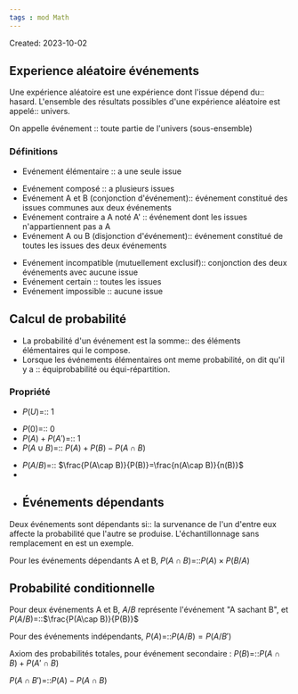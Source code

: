 ```yaml
---
tags : mod Math
---
```

Created: 2023-10-02

## Experience aléatoire événements  
Une expérience aléatoire est une expérience dont l'issue dépend du:: hasard.
L'ensemble des résultats possibles d'une expérience aléatoire est appelé:: univers.
<!--SR:!2023-10-16,3,270-->
On appelle événement :: toute partie de l'univers (sous-ensemble)

### Définitions
- Evénement élémentaire :: a une seule issue
<!--SR:!2023-10-16,3,270-->
- Evénement composé :: a plusieurs issues
- Evénement A et B (conjonction d'événement):: événement constitué des issues communes aux deux événements
- Evénement contraire a A noté A' :: événement dont les issues n'appartiennent pas a A
- Evénement A ou B (disjonction d'événement):: événement constitué de toutes les issues des deux événements
<!--SR:!2023-10-16,3,250-->
- Evénement incompatible (mutuellement exclusif):: conjonction des deux événements avec aucune issue
- Evénement certain :: toutes les issues
- Evénement impossible :: aucune issue

## Calcul de probabilité
- La probabilité d'un événement est la somme:: des éléments élémentaires qui le compose.
- Lorsque les événements élémentaires ont meme probabilité, on dit qu'il y a :: équiprobabilité ou équi-répartition.

### Propriété
- $P(U)$=:: 1 
<!--SR:!2023-10-16,3,270-->
- $P(0)$=:: 0
- $P(A)+P(A')$=:: 1 
- $P(A\cup B)$=:: $P(A)+P(B)-P(A\cap B)$
<!--SR:!2023-10-16,3,270-->
- $P(A/B)$=:: $\frac{P(A\cap B)}{P(B)}=\frac{n(A\cap B)}{n(B)}$
- 
- ## Événements dépendants
Deux événements sont dépendants si:: la survenance de l'un d'entre eux affecte la probabilité que l'autre se produise. L'échantillonnage sans remplacement en est un exemple.

Pour les événements dépendants A et B, $P(A\cap B)$=::$P(A)\times P(B/A)$

## Probabilité conditionnelle
Pour deux événements A et B, $A/B$ représente l'événement "A sachant B", et $P(A/B)$=::$\frac{P(A\cap B)}{P(B)}$
<!--SR:!2023-10-16,3,270-->

Pour des événements indépendants, $P(A)$=::$P(A/B)=P(A/B')$

Axiom des probabilités totales, pour événement secondaire : $P(B)$=::$P(A\cap B)+P(A'\cap B)$

$P(A\cap B')$=::$P(A)-P(A\cap B)$
